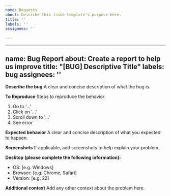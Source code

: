 ```yaml
---
name: Requests
about: Describe this issue template's purpose here.
title: ''
labels: ''
assignees: ''

---
```


---
name: Bug Report
about: Create a report to help us improve
title: "[BUG] Descriptive Title"
labels: bug
assignees: ''
---

**Describe the bug**
A clear and concise description of what the bug is.

**To Reproduce**
Steps to reproduce the behavior:
1. Go to '...'
2. Click on '...'
3. Scroll down to '...'
4. See error

**Expected behavior**
A clear and concise description of what you expected to happen.

**Screenshots**
If applicable, add screenshots to help explain your problem.

**Desktop (please complete the following information):**
- OS: [e.g. Windows]
- Browser: [e.g. Chrome, Safari]
- Version: [e.g. 22]

**Additional context**
Add any other context about the problem here.
